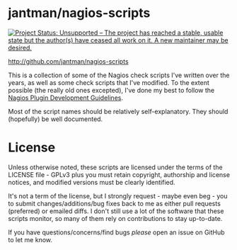 jantman/nagios-scripts
======================

[![Project Status: Unsupported – The project has reached a stable, usable state but the author(s) have ceased all work on it. A new maintainer may be desired.](http://www.repostatus.org/badges/latest/unsupported.svg)](http://www.repostatus.org/#unsupported)

http://github.com/jantman/nagios-scripts

This is a collection of some of the Nagios check scripts I've written over the
years, as well as some check scripts that I've modified. To the extent
possible (the really old ones excepted), I've done my best to follow the
[Nagios Plugin Development
Guidelines](http://nagiosplug.sourceforge.net/developer-guidelines.html). 

Most of the script names should be relatively self-explanatory. They should
(hopefully) be well documented.

License
=======
Unless otherwise noted, these scripts are licensed under the terms of the
LICENSE file - GPLv3 plus you must retain copyright, authorship and license
notices, and modified versions must be clearly identified.

It's not a term of the license, but I strongly request - maybe even beg - you
to submit changes/additions/bug fixes back to me as either pull requests
(preferred) or emailed diffs. I don't still use a lot of the software that
these scripts monitor, so many of them rely on contributions to stay up-to-date.

If you have questions/concerns/find bugs *please* open an issue on GitHub to
let me know.
